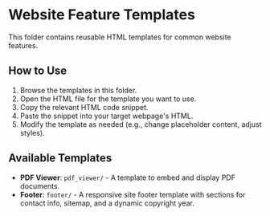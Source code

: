 # Website Feature Templates

This folder contains reusable HTML templates for common website features.

## How to Use

1. Browse the templates in this folder.
2. Open the HTML file for the template you want to use.
3. Copy the relevant HTML code snippet.
4. Paste the snippet into your target webpage's HTML.
5. Modify the template as needed (e.g., change placeholder content, adjust styles).

## Available Templates

*   **PDF Viewer**: `pdf_viewer/` - A template to embed and display PDF documents.
*   **Footer**: `footer/` - A responsive site footer template with sections for contact info, sitemap, and a dynamic copyright year.

